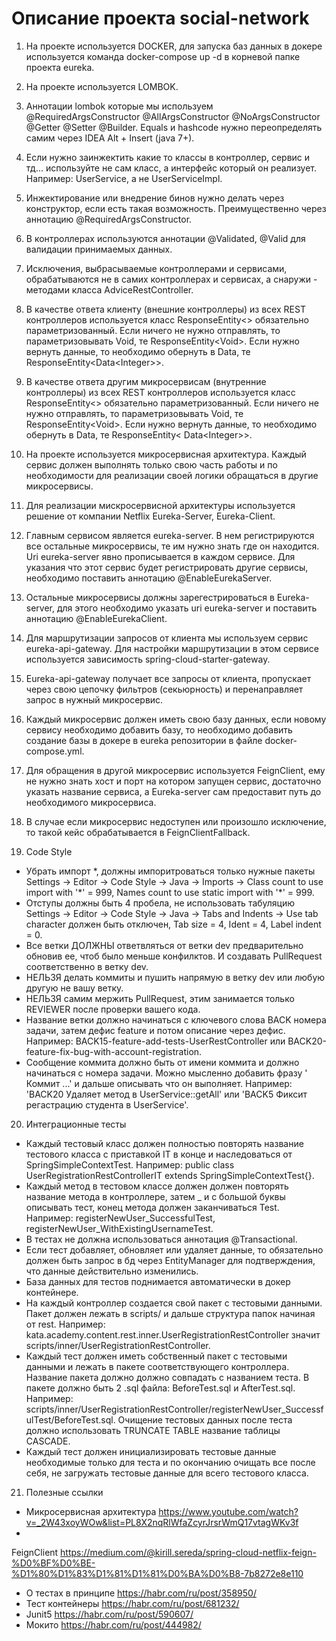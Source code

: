 Описание проекта social-network
=====================================

1) На проекте используется DOCKER, для запуска баз данных в докере используется команда docker-compose up -d в корневой
   папке проекта eureka.

2) На проекте используется LOMBOK.

3) Аннотации lombok которые мы используем @RequiredArgsConstructor @AllArgsConstructor @NoArgsConstructor @Getter
   @Setter @Builder. Equals и hashcode нужно переопределять самим через IDEA Alt + Insert (java 7+).

4) Если нужно заинжектить какие то классы в контроллер, сервис и тд... используйте не сам класс, а интерфейс который он
   реализует. Например: UserService, а не UserServiceImpl.

5) Инжектирование или внедрение бинов нужно делать через конструктор, если есть такая возможность. Преимущественно через
   аннотацию @RequiredArgsConstructor.

6) В контроллерах используются аннотации @Validated, @Valid для валидации принимаемых данных.

7) Исключения, выбрасываемые контроллерами и сервисами, обрабатываются не в самих контроллерах и сервисах, а снаружи -
   методами класса AdviceRestController.

8) В качестве ответа клиенту (внешние контроллеры) из всех REST контроллеров используется класс ResponseEntity<>
   обязательно параметризованный. Если ничего не нужно отправлять, то параметризовывать Void, те ResponseEntity\<Void>.
   Если нужно вернуть данные, то необходимо обернуть в Data, те ResponseEntity<Data\<Integer>>.

9) В качестве ответа другим микросервисам (внутренние контроллеры) из всех REST контроллеров используется класс
   ResponseEntity<> обязательно параметризованный. Если ничего не нужно отправлять, то параметризовывать Void, те
   ResponseEntity\<Void>. Если нужно вернуть данные, то необходимо обернуть в Data, те ResponseEntity<
   Data\<Integer>>.

10) На проекте используется микросервисная архитектура. Каждый сервис должен выполнять только свою часть работы и по
    необходимости для реализации своей логики обращаться в другие микросервисы.

11) Для реализации мискросервисной архитектуры используется решение от компании Netflix Eureka-Server, Eureka-Client.

12) Главным сервисом является eureka-server. В нем регистрируются все остальные микросервисы, те им нужно знать где он
    находится. Uri eureka-server явно прописывается в каждом сервисе. Для указания что этот сервис будет регистрировать
    другие сервисы, необходимо поставить аннотацию @EnableEurekaServer.

13) Остальные микросервисы должны зарегестрироваться в Eureka-server, для этого необходимо указать uri eureka-server и
    поставить аннотацию @EnableEurekaClient.

14) Для маршрутизации запросов от клиента мы используем сервис eureka-api-gateway. Для настройки маршрутизации в этом
    сервисе используется зависимость spring-cloud-starter-gateway.

15) Eureka-api-gateway получает все запросы от клиента, пропускает через свою цепочку фильтров (секьюрность) и
    перенаправляет запрос в нужный микросервис.

16) Каждый микросервис должен иметь свою базу данных, если новому сервису необходимо добавить базу, то необходимо
    добавить создание базы в докере в eureka репозитории в файле docker-compose.yml.

17) Для обращения в другой микросервис используется FeignClient, ему не нужно знать хост и порт на котором запущен
    сервис,
    достаточно указать название сервиса, а Eureka-server сам предоставит путь до необходимого микросервиса.

18) В случае если микросервис недоступен или произошло исключение, то такой кейс обрабатывается в FeignClientFallback.


19) Code Style

* Убрать импорт \*, должны импоритроваться только нужные пакеты Settings -> Editor -> Code Style -> Java -> Imports ->
  Class count to use import with '\*' = 999, Names count to use static import with '\*' = 999.
* Отступы должны быть 4 пробела, не использовать табуляцию Settings -> Editor -> Code Style -> Java -> Tabs and
  Indents -> Use tab character должен быть отключен, Tab size = 4, Ident = 4, Label indent = 0.
* Все ветки ДОЛЖНЫ ответвляться от ветки dev предварительно обновив ее, чтоб было меньше конфилктов. И создавать
  PullRequest соответственно в ветку dev.
* НЕЛЬЗЯ делать коммиты и пушить напрямую в ветку dev или любую другую не вашу ветку.
* НЕЛЬЗЯ самим мержить PullRequest, этим занимается только REVIEWER после проверки вашего кода.
* Название ветки должно начинаться с ключевого слова BACK номера задачи, затем дефис feature и потом описание через
  дефис. Например: BACK15-feature-add-tests-UserRestController или BACK20-feature-fix-bug-with-account-registration.
* Сообщение коммита должно быть от имени коммита и должно начинаться с номера задачи. Можно мысленно добавить фразу '
  Коммит ...' и дальше описывать что он выполняет. Например: 'BACK20 Удаляет метод в UserService::getAll' или 'BACK5
  Фиксит регастрацию студента в UserService'.

20) Интеграционные тесты

* Каждый тестовый класс должен полностью повторять название тестового класса с приставкой IT в конце и наследоваться от
  SpringSimpleContextTest. Например: public class UserRegistrationRestControllerIT extends SpringSimpleContextTest{}.
* Каждый метод в тестовом классе должен должен повторять название метода в контроллере, затем _ и с большой буквы
  описывать тест, конец метода должен заканчиваться Test. Например: registerNewUser_SuccessfulTest,
  registerNewUser_WithExistingUsernameTest.
* В тестах не должна использоваться аннотация @Transactional.
* Если тест добавляет, обновляет или удаляет данные, то обязательно должен быть запрос в бд через EntityManager для
  подтверждения, что данные действительно изменились.
* База данных для тестов поднимается автоматически в докер контейнере.
* На каждый контроллер создается свой пакет с тестовыми данными. Пакет должен лежать в scripts/ и дальше структура папок
  начиная от rest. Например: kata.academy.content.rest.inner.UserRegistrationRestController значит
  scripts/inner/UserRegistrationRestController.
* Каждый тест должен иметь собственный пакет с тестовыми данными и лежать в пакете соответствующего контроллера.
  Название пакета должно должно совпадать с названием теста. В пакете должно быть 2 .sql файла: BeforeTest.sql и
  AfterTest.sql. Например: scripts/inner/UserRegistrationRestController/registerNewUser_SuccessfulTest/BeforeTest.sql.
  Очищение тестовых данных после теста должно использовать TRUNCATE TABLE название таблицы CASCADE.
* Каждый тест должен инициализировать тестовые данные необходимые только для теста и по окончанию очищать все после
  себя, не загружать тестовые данные для всего тестового класса.

21) Полезные ссылки

* Микросервисная архитектура https://www.youtube.com/watch?v=_2W43xoyWOw&list=PL8X2nqRlWfaZcyrJrsrWmQ17vtagWKv3f
*

FeignClient https://medium.com/@kirill.sereda/spring-cloud-netflix-feign-%D0%BF%D0%BE-%D1%80%D1%83%D1%81%D1%81%D0%BA%D0%B8-7b8272e8e110

* О тестах в принципе https://habr.com/ru/post/358950/
* Тест контейнеры https://habr.com/ru/post/681232/
* Junit5 https://habr.com/ru/post/590607/
* Мокито https://habr.com/ru/post/444982/
